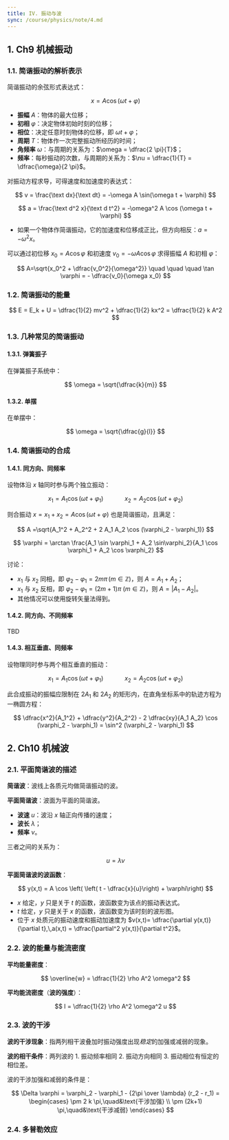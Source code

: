 ```yaml
---
title: IV. 振动与波
sync: /course/physics/note/4.md
---
```


## 1. Ch9 机械振动

### 1.1. 简谐振动的解析表示

简谐振动的余弦形式表达式：

$$
x = A \cos (\omega t + \varphi)
$$

- **振幅** $A$：物体的最大位移；
- **初相** $\varphi$：决定物体初始时刻的位移；
- **相位**：决定任意时刻物体的位移，即 $\omega t + \varphi$；
- **周期** $T$：物体作一次完整振动所经历的时间；
- **角频率** $\omega$：与周期的关系为：$\omega = \dfrac{2 \pi}{T}$；
- **频率**：每秒振动的次数，与周期的关系为：$\nu = \dfrac{1}{T} = \dfrac{\omega}{2 \pi}$。

对振动方程求导，可得速度和加速度的表达式：

$$
v = \frac{\text dx}{\text dt} = -\omega A \sin(\omega t + \varphi)
$$

$$
a = \frac{\text d^2 x}{\text d t^2} = -\omega^2 A \cos (\omega t + \varphi)
$$

- 如果一个物体作简谐振动，它的加速度和位移成正比，但方向相反：$a = -\omega^2 x$。

可以通过初位移 $x_0 = A \cos\varphi$ 和初速度 $v_0 = -\omega A \cos\varphi$ 求得振幅 $A$ 和初相 $\varphi$：

$$
A=\sqrt{x_0^2 + \dfrac{v_0^2}{\omega^2}}
\quad \quad \quad
\tan \varphi = - \dfrac{v_0}{\omega x_0}
$$

### 1.2. 简谐振动的能量

$$
E = E_k + U = \dfrac{1}{2} mv^2 + \dfrac{1}{2} kx^2 = \dfrac{1}{2} k A^2
$$

### 1.3. 几种常见的简谐振动

#### 1.3.1. 弹簧振子

在弹簧振子系统中：

$$
\omega = \sqrt{\dfrac{k}{m}}
$$

#### 1.3.2. 单摆

在单摆中：

$$
\omega = \sqrt{\dfrac{g}{l}}
$$

### 1.4. 简谐振动的合成

#### 1.4.1. 同方向、同频率

设物体沿 $x$ 轴同时参与两个独立振动：

$$
x_1 = A_1 \cos (\omega t + \varphi_1)
\quad \quad \quad
x_2 = A_2 \cos (\omega t +\varphi_2)
$$

则合振动 $x = x_1 + x_2 = A \cos (\omega t + \varphi)$ 也是简谐振动，且满足：

$$
A =\sqrt{A_1^2 + A_2^2 + 2 A_1 A_2 \cos (\varphi_2 - \varphi_1)}
$$

$$
\varphi = \arctan \frac{A_1 \sin \varphi_1 + A_2 \sin\varphi_2}{A_1 \cos \varphi_1 + A_2 \cos \varphi_2}
$$

讨论：

- $x_1$ 与 $x_2$ 同相，即 $\varphi_2 - \varphi_1 = 2 m \pi\,(m \in \mathbb Z)$，则 $A = A_1 + A_2$；
- $x_1$ 与 $x_2$ 反相，即 $\varphi_2 - \varphi_1 = (2m+1) \pi\ (m\in \mathbb Z)$，则 $A = |A_1 - A_2|$。
- 其他情况可以使用旋转矢量法得到。

#### 1.4.2. 同方向、不同频率

TBD

#### 1.4.3. 相互垂直、同频率

设物理同时参与两个相互垂直的振动：

$$
x_1 = A_1 \cos (\omega t + \varphi_1)
\quad \quad \quad
x_2 = A_2 \cos (\omega t +\varphi_2)
$$

此合成振动的振幅应限制在 $2 A_1$ 和 $2 A_2$ 的矩形内，在直角坐标系中的轨迹方程为一椭圆方程：

$$
\dfrac{x^2}{A_1^2} + \dfrac{y^2}{A_2^2} - 2 \dfrac{xy}{A_1 A_2} \cos (\varphi_2 - \varphi_1) = \sin^2 (\varphi_2 - \varphi_1)
$$

## 2. Ch10 机械波

### 2.1. 平面简谐波的描述

**简谐波**：波线上各质元均做简谐振动的波。

**平面简谐波**：波面为平面的简谐波。

- **波速** $u$：波沿 $x$ 轴正向传播的速度；
- **波长** $\lambda$；
- **频率** $\nu$。

三者之间的关系为：

$$
u = \lambda \nu
$$

**平面简谐波的波函数**：

$$
y(x,t) = A \cos \left( \left( t - \dfrac{x}{u}\right) + \varphi\right)
$$

- $x$ 给定，$y$ 只是关于 $t$ 的函数，波函数变为该点的振动表达式。
- $t$ 给定，$y$ 只是关于 $x$ 的函数，波函数变为该时刻的波形图。
- 位于 $x$ 处质元的振动速度和振动加速度为 $v(x,t)= \dfrac{\partial y(x,t)}{\partial t},\,a(x,t) = \dfrac{\partial^2 y(x,t)}{\partial t^2}$。

### 2.2. 波的能量与能流密度

**平均能量密度**：

$$
\overline{w} = \dfrac{1}{2} \rho A^2 \omega^2
$$

**平均能流密度**（**波的强度**）：

$$
I = \dfrac{1}{2} \rho A^2 \omega^2 u
$$

### 2.3. 波的干涉

**波的干涉现象**：指两列相干波叠加时振动强度出现*稳定*的加强或减弱的现象。

**波的相干条件**：两列波的 1. 振动频率相同 2. 振动方向相同 3. 振动相位有恒定的相位差。

波的干涉加强和减弱的条件是：

$$
\Delta \varphi = \varphi_2 - \varphi_1 - {2\pi \over \lambda} (r_2 - r_1) = \begin{cases}
\pm 2 k \pi,\quad&\text{干涉加强} \\
\pm (2k+1) \pi,\quad&\text{干涉减弱}
\end{cases}
$$

### 2.4. 多普勒效应

